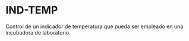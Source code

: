 # IND-TEMP
Control de un indicador de temperatura que pueda ser empleado en una incubadora de laboratorio.
